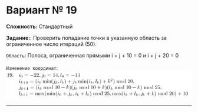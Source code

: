 # Вариант № 19
**Сложность:** Стандартный

**Задание:**: Проверить попадание точки в указанную область за ограниченное число итераций (50).

`Область`: Полоса, ограниченная прямыми i + j + 10 = 0 и i + j + 20 = 0   
</br>
`Изменение координат`:  
![Alt text](../../pic/19.png)

---